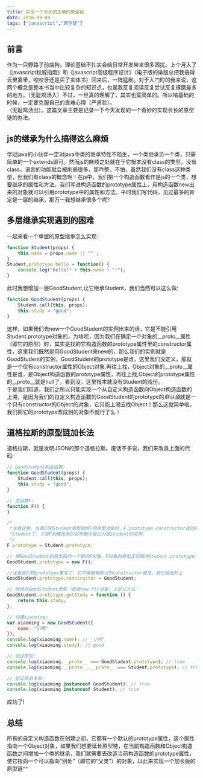 ```yaml
---
title: 实现一个长长的正确的原型链
date: 2016-09-04
tags: ["javascript","原型链"]
---
```


## 前言
作为一只野路子前端狗，理论基础不扎实会给日常开发带来很多困扰。上个月入了《javascript权威指南》和《javascript高级程序设计》（电子版的排版总把我搞得云里雾里，咬咬牙还是买了实体书）回来后，一阵猛刷。对于入门时的我来说，这两个概念是整本书当中比较复杂的知识点，也是我反复阅读反复尝试反复琢磨最多的地方。（无耻鸡汤入）不过，一旦真的理解了，其实也蛮简单的。所以啃基础的时候，一定要克服自己的畏难心理（严肃脸）。    
（无耻鸡汤出）。这篇文章主要是记录一下今天发现的一个奇妙的实现长长的原型链的办法。

## js的继承为什么搞得这么麻烦
学过java的小伙伴一定对java中类的继承特性不陌生，一个类继承另一个类，只需简单的一个extends即可。然而js的麻烦之处就在于它根本没有class的类型，没有class，语言的功能就会被削弱很多，那咋整。不怕，虽然我们没有class这种类型，但我们有class的概念啊！在js中，我们把一个构造函数看作是js的一个类，想要继承的属性和方法，我们写进构造函数的prototype属性上，用构造函数new出来的对象就可以引用prototype中的属性和方法。平时我们写代码，见过最多的肯定是一层的继承，那万一我想继承很多个呢?

## 多层继承实现遇到的困难
一起来看一个单层的原型继承怎么实现:  
```js  
function Student(props) {
    this.name = props.name || "" ;
}
Student.prototype.hello = function() {
    console.log("hello!" + this.name + "!");
}
```
此时我想增加一层GoodStudent,让它继承Student，我们当然可以这么做:    
```js
function GoodStudent(props) {
    Student.call(this, props);
    this.study = "good";
}
```
这样，如果我们去new一个GoodStudent的实例出来的话，它是不能引用Student.prototype对象的，为啥呢，因为我们在确定一个对象的\_\_proto\_\_属性（即它的原型）时，其实是找的它构造函数的prototype属性里的constructor属性，这里我们既然是用GoodStudent来new的，那么我们的实例就是GoodStudent的实例，GoodStudent的prototype是谁，这里我们没定义，那就是一个仅有constructor属性的Object对象.再往上找，Object对象的\_\_proto\_\_属性是谁，是Object构造函数的prototype属性，再往上找,Object的prototype属性的\_\_proto\_\_就是null了，看到没，这里根本就没有Student的戏份。    
于是我们知道，我们之所以只能实现一个从自定义构造函数向Object构造函数的上溯，是因为我们的自定义构造函数的GoodStudent的prototype的*默认值*就是一个只有constructor的Object的对象，它只能上溯去找Object！那么这就简单啦，我们把它的prototype改成别的对象不就行了么！    

## 道格拉斯的原型链加长法
道格拉斯，就是发明JSON的那个道格拉斯。废话不多说，我们来改良上面的代码:    
```js
// GoodStudent构造函数:
function GoodStudent(props) {
    Student.call(this, props);
    this.study = "good";
}

// 空函数F:
function F() {
}

/*
 *注意这里，当我们把Student原型赋给F的原型对象时，F.prototype.constructor返回的就是
 *Student了，于是F创建出来的实例都将被认为是Student的实例.
 */
F.prototype = Student.prototype;

// 把GoodStudent的原型指向一个新的F对象，F对象的原型正好指向Student.prototype:
GoodStudent.prototype = new F();

//注意我们把prototype重写了，它不再拥有默认的constructor属性，我们给他补上
GoodStudent.prototype.constructor = GoodStudent;

// 继续在GoodStudent原型（就是new F()对象）上定义方法：
GoodStudent.prototype.getStudy = function () {
    return this.study;
};

// 创建xiaoming:
var xiaoming = new GoodStudent({
    name: "小明"
});
console.log(xiaoming.name); // '小明'
console.log(xiaoming.study); // good

// 验证原型:
console.log(xiaoming.__proto__ === GoodStudent.prototype); // true
console.log(xiaoming.__proto__.__proto__ === Student.prototype); // true

// 验证继承关系:
console.log(xiaoming instanceof GoodStudent); // true
console.log(xiaoming instanceof Student); // true
```
成功了!

## 总结
所有的自定义构造函数在创建之初，它都有一个默认的prototype属性，这个属性指向一个Object对象，如果我们想要延长原型链，在当前构造函数和Object构造函数之间增加一个类的继承，我们就需要去改造当前构造函数的prototype属性，使它指向一个可以指向“别处”（即它的“父类”）的对象，以此来实现一个加长版的原型链^_^_
